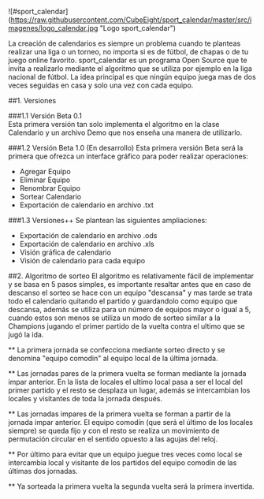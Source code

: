 ![#sport_calendar] (https://raw.githubusercontent.com/CubeEight/sport_calendar/master/src/imagenes/logo_calendar.jpg "Logo sport_calendar")

La creación de calendarios es siempre un problema cuando te planteas realizar una liga o un torneo, no importa si es de fútbol, de chapas o de tu juego online favorito. sport_calendar es un programa Open Source que te invita a realizarlo mediante el algoritmo que se utiliza por ejemplo en la liga nacional de fútbol. La idea principal es que ningún equipo juega mas de dos veces seguidas en casa y solo una vez con cada equipo.

##1. Versiones

###1.1 Versión Beta 0.1  
Esta primera versión tan solo implementa el algoritmo en la clase Calendario y un archivo Demo que nos enseña una manera de utilizarlo.

###1.2 Versión Beta 1.0 (En desarrollo) 
Esta primera versión Beta será la primera que ofrezca un interface gráfico para poder realizar operaciones:
* Agregar Equipo
* Eliminar Equipo
* Renombrar Equipo
* Sortear Calendario
* Exportación de calendario en archivo .txt

###1.3 Versiones++ 
Se plantean las siguientes ampliaciones: 
* Exportación de calendario en archivo .ods
* Exportación de calendario en archivo .xls
* Visión gráfica de calendario
* Visión de calendario para cada equipo

##2. Algoritmo de sorteo
El algoritmo es relativamente fácil de implementar y se basa en 5 pasos simples, es importante resaltar antes que en caso de descanso el sorteo se hace con un equipo "descansa" y mas tarde se trata todo el calendario quitando el partido y guardandolo como equipo que descansa, además se utiliza para un número de equipos mayor o igual a 5, cuando estos son menos se utiliza un modo de sorteo similar a la Champions jugando el primer partido de la vuelta contra el ultimo que se jugó la ida.

** La primera jornada se confecciona mediante sorteo directo y se denomina "equipo comodin" al equipo local de la última jornada.

** Las jornadas pares de la primera vuelta se forman mediante la jornada impar anterior. En la lista de locales el ultimo local pasa a ser el local del primer partido y el resto se desplaza un lugar, además se intercambian los locales y visitantes de toda la jornada después.

** Las jornadas impares de la primera vuelta se forman a partir de la jornada impar anterior. El equipo comodín (que será el último de los locales siempre) se queda fijo y con el resto se realiza un movimiento de permutación circular en el sentido opuesto a las agujas del reloj.

** Por último para evitar que un equipo juegue tres veces como local se intercambia local y visitante de los partidos del equipo comodín de las últimas dos jornadas.

** Ya sorteada la primera vuelta la segunda vuelta será la primera invertida.
